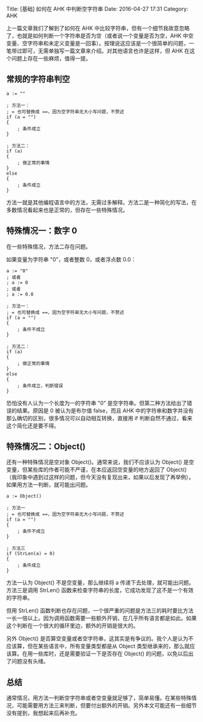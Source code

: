 Title: [基础] 如何在 AHK 中判断空字符串
Date: 2016-04-27 17:31
Category: AHK

上一篇文章我们了解到了如何在 AHK 中比较字符串，但有一个细节我故意忽略了，也就是如何判断一个字符串是否为空（或者说一个变量是否为空，AHK 中空变量、空字符串和未定义变量是一回事）。按理说这应该是一个很简单的问题，一笔带过即可，无需单独写一篇文章来介绍。对其他语言也许是这样，但 AHK 在这个问题上存在一些麻烦，值得一提。

## 常规的字符串判空

```
a := ""

; 方法一：
; = 也可替换成 ==，因为空字符串无大小写问题，不赘述
if (a = "")
{
    ; 条件成立
}

; 方法二：
if (a)
{
    ; 做正常的事情
}
else
{
    ; 条件成立
}

```

方法一就是其他编程语言中的方法，无需过多解释。方法二是一种简化的写法，在多数情况看起来也是正常的，但存在一些特殊情况。

## 特殊情况一：数字 0

在一些特殊情况，方法二存在问题。

如果变量为字符串 "0"，或者整数 0，或者浮点数 0.0：

```
a := "0"
; 或者
; a := 0
; 或者
; a := 0.0

; 方法一：
; = 也可替换成 ==，因为空字符串无大小写问题，不赘述
if (a = "")
{
    ; 条件不成立
}

; 方法二：
if (a)
{
    ; 做正常的事情
}
else
{
    ; 条件成立，判断错误
}
```

恐怕没有人认为一个长度为一的字符串 "0" 是空字符串。但第二种方法给出了错误的结果。原因是 0 被认为是布尔值 false，而且 AHK 中的字符串和数字并没有那么确切的区别，很多情况可以自动相互转换，直接用 if 判断自然不通过，看来这个简化还是要不得。

## 特殊情况二：Object()

还有一种特殊情况是空对象 Object()。通常来说，我们不应该认为 Object() 是空变量，但某些库的作者可能不严谨，在本应返回空变量的地方返回了 Object()（我印象中遇到过这样的问题，但今天没有复现出来，如果以后发现了再举例）。如果用方法一判断，就可能出问题。

```
a := Object()

; 方法一
; = 也可替换成 ==，因为空字符串无大小写问题，不赘述
if (a = "")
{
    ; 条件不成立
}

; 方法三
if (StrLen(a) = 0)
{
    ; 条件成立
}
```

方法一认为 Object() 不是空变量，那么继续将 a 传递下去处理，就可能出问题。方法三是调用 StrLen() 函数来检查字符串的长度，它成功发现了这不是一个有效的字符串。

但用 StrLen() 函数判断也存在问题，一个很严重的问题是方法三的耗时要比方法一长一倍以上。因为调用函数需要一些额外开销，在几乎所有语言都是如此。如果这个判断在一个很大的循环里边，额外的开销是很大的。

另外 Object() 是否算空变量或者空字符串，这其实是有争议的。我个人是认为不应该算，但在某些语言中，所有变量类型都是从 Object 类型继承来的，那么就应该算。在用一些库时，还是需要验证一下是否存在 Object() 的问题，以免以后出了问题没有头绪。

## 总结

通常情况，用方法一判断空字符串或者空变量就足够了，简单易懂。在某些特殊情况，可能需要用方法三来判断，但要付出额外的开销。另外本文可能还有一些细节没有提到，我想起来后再补充。

